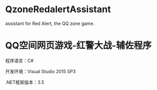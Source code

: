# QzoneRedalertAssistant
assistant for Red Alert, the QQ zone game.

# QQ空间网页游戏-红警大战-辅佐程序

程序语言：C#

开发环境：Visual Studio 2015 SP3

.NET框架版本：3.5